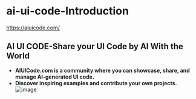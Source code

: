 # ai-ui-code-Introduction
https://aiuicode.com/
## AI UI CODE-Share your UI Code by AI With the World


- **AIUICode.com is a community where you can showcase, share, and manage AI-generated UI code.**
- **Discover inspiring examples and contribute your own projects.**
![image](https://github.com/user-attachments/assets/7f59f52d-cd6a-4bf0-8f31-5a52aaca7549)

